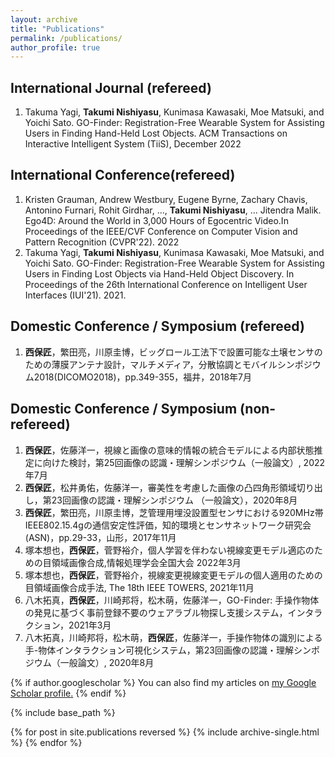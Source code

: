 ```yaml
---
layout: archive
title: "Publications"
permalink: /publications/
author_profile: true
---
```


## International Journal (refereed)

1. Takuma Yagi, **Takumi Nishiyasu**, Kunimasa Kawasaki, Moe Matsuki, and Yoichi Sato.  GO-Finder: Registration-Free Wearable System for Assisting Users in Finding Hand-Held Lost Objects. ACM Transactions on Interactive Intelligent System (TiiS), December 2022
  
## International Conference(refereed)
1. Kristen Grauman, Andrew Westbury, Eugene Byrne, Zachary Chavis, Antonino Furnari, Rohit Girdhar, ..., **Takumi Nishiyasu**, ... Jitendra Malik. Ego4D: Around the World in 3,000 Hours of Egocentric Video.In Proceedings of the IEEE/CVF Conference on Computer Vision and Pattern Recognition (CVPR'22). 2022
2. Takuma Yagi, **Takumi Nishiyasu**, Kunimasa Kawasaki, Moe Matsuki, and Yoichi Sato. GO-Finder: Registration-Free Wearable System for Assisting Users in Finding Lost Objects via Hand-Held Object Discovery. In Proceedings of the 26th International Conference on Intelligent User Interfaces (IUI'21). 2021.

## Domestic Conference / Symposium (refereed)

1. **西保匠**，繁田亮，川原圭博，ビッグロール工法下で設置可能な土壌センサのための薄膜アンテナ設計，マルチメディア，分散協調とモバイルシンポジウム2018(DICOMO2018)，pp.349-355，福井，2018年7月
  
## Domestic Conference / Symposium (non-refereed)
    
1. **西保匠**，佐藤洋一，視線と画像の意味的情報の統合モデルによる内部状態推定に向けた検討，第25回画像の認識・理解シンポジウム（一般論文）, 2022年7月
2. **西保匠**，松井勇佑，佐藤洋一，審美性を考慮した画像の凸四角形領域切り出し，第23回画像の認識・理解シンポジウム （一般論文），2020年8月
3. **西保匠**，繁田亮，川原圭博，芝管理用埋没設置型センサにおける920MHz帯IEEE802.15.4gの通信安定性評価，知的環境とセンサネットワーク研究会 (ASN)，pp.29-33，山形，2017年11月
4. 塚本想也，**西保匠**，菅野裕介，個人学習を伴わない視線変更モデル適応のための目領域画像合成,情報処理学会全国大会 2022年3月
5. 塚本想也，**西保匠**，菅野裕介，視線変更視線変更モデルの個人適用のための目領域画像合成手法, The 18th IEEE TOWERS, 2021年11月
6. 八木拓真，**西保匠**，川崎邦将，松木萌，佐藤洋一，GO-Finder: 手操作物体の発見に基づく事前登録不要のウェアラブル物探し支援システム，インタラクション，2021年3月
7. 八木拓真，川崎邦将，松木萌，**西保匠**，佐藤洋一，手操作物体の識別による手-物体インタラクション可視化システム，第23回画像の認識・理解シンポジウム（一般論文）, 2020年8月



{% if author.googlescholar %}
  You can also find my articles on <u><a href="{{author.googlescholar}}">my Google Scholar profile</a>.</u>
{% endif %}

{% include base_path %}

{% for post in site.publications reversed %}
  {% include archive-single.html %}
{% endfor %}
